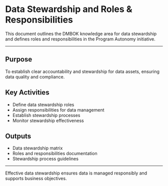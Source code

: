 # Data Stewardship and Roles & Responsibilities

This document outlines the DMBOK knowledge area for data stewardship and defines roles and responsibilities in the Program Autonomy initiative.

---

## Purpose
To establish clear accountability and stewardship for data assets, ensuring data quality and compliance.

## Key Activities
- Define data stewardship roles
- Assign responsibilities for data management
- Establish stewardship processes
- Monitor stewardship effectiveness

## Outputs
- Data stewardship matrix
- Roles and responsibilities documentation
- Stewardship process guidelines

---

Effective data stewardship ensures data is managed responsibly and supports business objectives.
